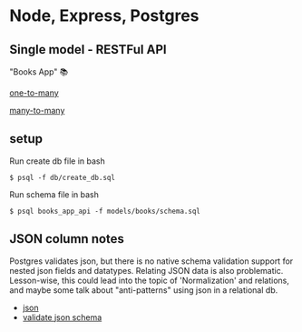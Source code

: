 # Node, Express, Postgres
## Single model - RESTFul API

"Books App" 📚

[one-to-many]()

[many-to-many]()


## setup

Run create db file in bash

```
$ psql -f db/create_db.sql
```

Run schema file in bash

```
$ psql books_app_api -f models/books/schema.sql
```


## JSON column notes

Postgres validates json, but there is no native schema validation support for nested json fields and datatypes. Relating JSON data is also problematic. Lesson-wise, this could lead into the topic of 'Normalization' and relations, and maybe some talk about "anti-patterns" using json in a relational db.


* [json](http://www.postgresqltutorial.com/postgresql-json/)
* [validate json schema](https://github.com/gavinwahl/postgres-json-schema)